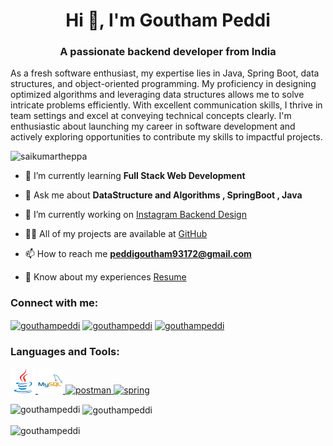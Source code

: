 <h1 align="center">Hi 👋, I'm Goutham Peddi</h1>
<h3 align="center">A passionate backend developer from India</h3>
<p>As a fresh software enthusiast, my expertise lies in Java, Spring Boot, data structures, and object-oriented programming. My proficiency in designing optimized algorithms and leveraging data structures allows me to solve intricate problems efficiently. With excellent communication skills, I thrive in team settings and excel at conveying technical concepts clearly. I'm enthusiastic about launching my career in software development and actively exploring opportunities to contribute my skills to impactful projects.</p> 

<p align="left"> <img src="https://komarev.com/ghpvc/?username=saikumartheppa&label=Profile%20views&color=0e75b6&style=flat" alt="saikumartheppa" /> </p>

- 🌱 I’m currently learning **Full Stack Web Development**

- 💬 Ask me about **DataStructure and Algorithms , SpringBoot , Java**
 
- 🔭 I’m currently working on [Instagram Backend Design](https://github.com/GOUTHAMPEDDI/Instagram_Backend.git)

- 👨‍💻 All of my projects are available at [GitHub](https://github.com/GOUTHAMPEDDI?tab=repositories)

- 📫 How to reach me **peddigoutham93172@gmail.com**

- 📄 Know about my experiences [Resume](https://docs.google.com/document/d/1ORhWNkyvxYCuP1HW61_akWV2vowhZWi37nEkIPl51BM/edit?usp=drive_link)

<h3 align="left">Connect with me:</h3>
<p align="left">
<a href="https://www.linkedin.com/in/goutham-peddi-5444ba22b/" target="blank"><img align="center" src="https://raw.githubusercontent.com/rahuldkjain/github-profile-readme-generator/master/src/images/icons/Social/linked-in-alt.svg" alt="gouthampeddi" height="30" width="40" /></a>
<a href="https://www.hackerrank.com/peddigoutham9311?hr_r=1" target="blank"><img align="center" src="https://raw.githubusercontent.com/rahuldkjain/github-profile-readme-generator/master/src/images/icons/Social/hackerrank.svg" alt="gouthampeddi" height="30" width="40" /></a>
<a href="https://leetcode.com/GOUTHAMPEDDI/" target="blank"><img align="center" src="https://raw.githubusercontent.com/rahuldkjain/github-profile-readme-generator/master/src/images/icons/Social/leet-code.svg" alt="gouthampeddi" height="30" width="40" /></a>
</p>

<h3 align="left">Languages and Tools:</h3>
<p align="left"> <a href="https://www.java.com" target="_blank" rel="noreferrer"> <img src="https://raw.githubusercontent.com/devicons/devicon/master/icons/java/java-original.svg" alt="java" width="40" height="40"/> </a> <a href="https://www.mysql.com/" target="_blank" rel="noreferrer"> <img src="https://raw.githubusercontent.com/devicons/devicon/master/icons/mysql/mysql-original-wordmark.svg" alt="mysql" width="40" height="40"/> </a> <a href="https://postman.com" target="_blank" rel="noreferrer"> <img src="https://www.vectorlogo.zone/logos/getpostman/getpostman-icon.svg" alt="postman" width="40" height="40"/> </a> <a href="https://spring.io/" target="_blank" rel="noreferrer"> <img src="https://www.vectorlogo.zone/logos/springio/springio-icon.svg" alt="spring" width="40" height="40"/> </a> </p>

<p><img align="left" src="https://github-readme-stats.vercel.app/api/top-langs?username=gouthampeddi&show_icons=true&locale=en&layout=compact" alt="gouthampeddi" /></p>

<p>&nbsp;<img align="center" src="https://github-readme-stats.vercel.app/api?username=gouthampeddi&show_icons=true&locale=en" alt="gouthampeddi" /></p>

<p><img align="center" src="https://github-readme-streak-stats.herokuapp.com/?user=gouthampeddi&" alt="gouthampeddi" /></p>
